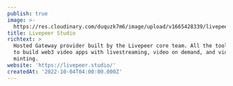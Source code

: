```yaml
---
publish: true
image: >-
  https://res.cloudinary.com/duquzk7m6/image/upload/v1665428339/livepeer-studio_ojqw7s.svg
title: Livepeer Studio
richtext: >
  Hosted Gateway provider built by the Livepeer core team. All the tools needed
  to build web3 video apps with livestreaming, video on demand, and video NFT
  minting.
website: 'https://livepeer.studio/'
createdAt: '2022-10-04T04:00:00.000Z'
---
```


